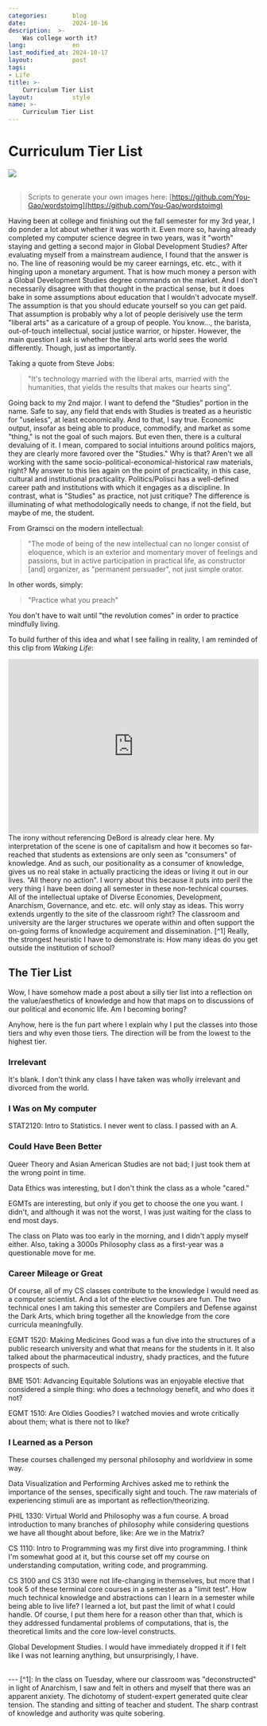 ```yaml
---
categories:       blog
date:             2024-10-16
description:  >-
    Was college worth it?
lang:             en
last_modified_at: 2024-10-17
layout:           post
tags:
- Life
title: >-
    Curriculum Tier List
layout:           style
name: >-
    Curriculum Tier List
---
```


# Curriculum Tier List

<div>
<img src="{{ 'assets/life/tierlist/tier.png' | relative_url }}">
</div>

<br/>

> Scripts to generate your own images here: [https://github.com/You-Gao/wordstoimg](https://github.com/You-Gao/wordstoimg)

Having been at college and finishing out the fall semester for my 3rd year, I do ponder a lot about whether it was worth it. Even more so, having already completed my computer science degree in two years, was it "worth" staying and getting a second major in Global Development Studies? After evaluating myself from a mainstream audience, I found that the answer is no. The line of reasoning would be my career earnings, etc. etc., with it hinging upon a monetary argument. That is how much money a person with a Global Development Studies degree commands on the market. And I don't necessarily disagree with that thought in the practical sense, but it does bake in some assumptions about education that I wouldn't advocate myself. The assumption is that you should educate yourself so you can get paid. That assumption is probably why a lot of people derisively use the term "liberal arts" as a caricature of a group of people. You know..., the barista, out-of-touch intellectual, social justice warrior, or hipster. However, the main question I ask is whether the liberal arts world sees the world differently. Though, just as importantly. 

Taking a quote from Steve Jobs:
> "It's technology married with the liberal arts, married with the humanities, that yields the results that makes our hearts sing".

Going back to my 2nd major. I want to defend the "Studies" portion in the name. Safe to say, any field that ends with Studies is treated as a heuristic for "useless", at least economically. And to that, I say true. Economic output, insofar as being able to produce, commodify, and market as some "thing," is not the goal of such majors. But even then, there is a cultural devaluing of it. I mean, compared to social intuitions around politics majors, they are clearly more favored over the "Studies." Why is that? Aren't we all working with the same socio-political-economical-historical raw materials, right? My answer to this lies again on the point of practicality, in this case, cultural and institutional practicality. Politics/Polisci has a well-defined career path and institutions with which it engages as a discipline. In contrast, what is "Studies" as practice, not just critique? The difference is illuminating of what methodologically needs to change, if not the field, but maybe of me, the student. 

From Gramsci on the modern intellectual:
> "The mode of being of the new intellectual can no longer consist of eloquence, which is an exterior and momentary mover of feelings and passions, but in active participation in practical life, as constructor [and] organizer, as "permanent persuader", not just simple orator.

In other words, simply:
>"Practice what you preach"

You don't have to wait until "the revolution comes" in order to practice mindfully living.

To build further of this idea and what I see failing in reality, I am reminded of this clip from *Waking Life*:

<iframe width="100%" height="350" src="https://www.youtube.com/embed/uJwx_aRZD3U?si=l893g4OwvLHq7ru_" title="YouTube video player" frameborder="0" allow="accelerometer; autoplay; clipboard-write; encrypted-media; gyroscope; picture-in-picture; web-share" referrerpolicy="strict-origin-when-cross-origin" allowfullscreen></iframe>
<br/>
The irony without referencing DeBord is already clear here. My interpretation of the scene is one of capitalism and how it becomes so far-reached that students as extensions are only seen as "consumers" of knowledge. And as such, our positionality as a consumer of knowledge, gives us no real stake in actually practicing the ideas or living it out in our lives. "All theory no action". I worry about this because it puts into peril the very thing I have been doing all semester in these non-technical courses. All of the intellectual uptake of Diverse Economies, Development, Anarchism, Governance, and etc. etc. will only stay as ideas. This worry extends urgently to the site of the classroom right? The classroom and university are the larger structures we operate within and often support the on-going forms of knowledge acquirement and dissemination. [^1] Really, the strongest heuristic I have to demonstrate is: How many ideas do you get outside the institution of school?


## The Tier List

Wow, I have somehow made a post about a silly tier list into a reflection on the value/aesthetics of knowledge and how that maps on to discussions of our political and economic life. Am I becoming boring? 

Anyhow, here is the fun part where I explain why I put the classes into those tiers and why even those tiers. The direction will be from the lowest to the highest tier. 

### Irrelevant

It's blank. I don't think any class I have taken was wholly irrelevant and divorced from the world.

### I Was on My computer

STAT2120: Intro to Statistics. I never went to class. I passed with an A. 

### Could Have Been Better 

Queer Theory and Asian American Studies are not bad; I just took them at the wrong point in time. 

Data Ethics was interesting, but I don't think the class as a whole "cared."

EGMTs are interesting, but only if you get to choose the one you want. I didn't, and although it was not the worst, I was just waiting for the class to end most days.

The class on Plato was too early in the morning, and I didn't apply myself either. Also, taking a 3000s Philosophy class as a first-year was a questionable move for me.

### Career Mileage or Great

Of course, all of my CS classes contribute to the knowledge I would need as a computer scientist. And a lot of the elective courses are fun. The two technical ones I am taking this semester are Compilers and Defense against the Dark Arts, which bring together all the knowledge from the core curricula meaningfully.

EGMT 1520: Making Medicines Good was a fun dive into the structures of a public research university and what that means for the students in it. It also talked about the pharmaceutical industry, shady practices, and the future prospects of such. 

BME 1501: Advancing Equitable Solutions was an enjoyable elective that considered a simple thing: who does a technology benefit, and who does it not? 

EGMT 1510: Are Oldies Goodies? I watched movies and wrote critically about them; what is there not to like?

### I Learned as a Person 

These courses challenged my personal philosophy and worldview in some way.

Data Visualization and Performing Archives asked me to rethink the importance of the senses, specifically sight and touch. The raw materials of experiencing stimuli are as important as reflection/theorizing. 

PHIL 1330: Virtual World and Philosophy was a fun course. A broad introduction to many branches of philosophy while considering questions we have all thought about before, like: Are we in the Matrix?

CS 1110: Intro to Programming was my first dive into programming. I think I'm somewhat good at it, but this course set off my course on understanding computation, writing code, and programming.

CS 3100 and CS 3130 were not life-changing in themselves, but more that I took 5 of these terminal core courses in a semester as a "limit test". How much technical knowledge and abstractions can I learn in a semester while being able to live life? I learned a lot, but past the limit of what I could handle. Of course, I put them here for a reason other than that, which is they addressed fundamental problems of computations, that is, the theoretical limits and the core low-level constructs. 

Global Development Studies. I would have immediately dropped it if I felt like I was not learning anything, but unsurprisingly, I have. 

<br/>
---
[^1]: In the class on Tuesday, where our classroom was "deconstructed" in light of Anarchism, I saw and felt in others and myself that there was an apparent anxiety. The dichotomy of student-expert generated quite clear tension. The standing and sitting of teacher and student. The sharp contrast of knowledge and authority was quite sobering.

